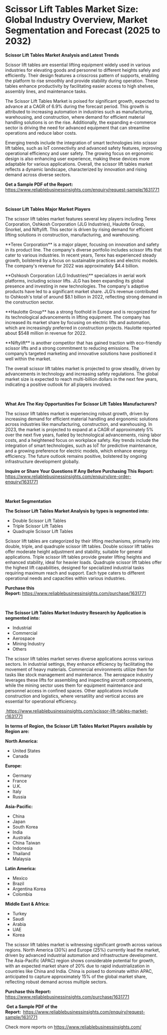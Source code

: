 <p><h1>Scissor Lift Tables Market Size: Global Industry Overview, Market Segmentation and Forecast (2025 to 2032)</h1></p><p><strong>Scissor Lift Tables Market Analysis and Latest Trends</strong></p>
<p><p>Scissor lift tables are essential lifting equipment widely used in various industries for elevating goods and personnel to different heights safely and efficiently. Their design features a crisscross pattern of supports, enabling the platform to rise smoothly and provide stability during operation. These tables enhance productivity by facilitating easier access to high shelves, assembly lines, and maintenance tasks.</p><p>The Scissor Lift Tables Market is poised for significant growth, expected to advance at a CAGR of 6.9% during the forecast period. This growth is attributed to increasing automation in industries such as manufacturing, warehousing, and construction, where demand for efficient material handling solutions is on the rise. Additionally, the expanding e-commerce sector is driving the need for advanced equipment that can streamline operations and reduce labor costs.</p><p>Emerging trends include the integration of smart technologies into scissor lift tables, such as IoT connectivity and advanced safety features, improving operational efficiency and user safety. The growing focus on ergonomic design is also enhancing user experience, making these devices more adaptable for various applications. Overall, the scissor lift tables market reflects a dynamic landscape, characterized by innovation and rising demand across diverse sectors.</p></p>
<p><strong>Get a Sample PDF of the Report:&nbsp;</strong> <a href="https://www.reliablebusinessinsights.com/enquiry/request-sample/1631771?utm_campaign=2346&utm_medium=2&utm_source=Github&utm_content=ia&utm_term=21022025&utm_id=scissor-lift-tables">https://www.reliablebusinessinsights.com/enquiry/request-sample/1631771</a></p>
<p>&nbsp;</p>
<p><strong>Scissor Lift Tables Major Market Players</strong></p>
<p><p>The scissor lift tables market features several key players including Terex Corporation, Oshkosh Corporation (JLG Industries), Haulotte Group, Snorkel, and Niftylift. This sector is driven by rising demand for efficient lifting solutions in construction, manufacturing, and warehousing.</p><p>**Terex Corporation** is a major player, focusing on innovation and safety in its product line. The company's diverse portfolio includes scissor lifts that cater to various industries. In recent years, Terex has experienced steady growth, bolstered by a focus on sustainable practices and electric models. The company's revenue for 2022 was approximately $4.4 billion.</p><p>**Oshkosh Corporation (JLG Industries)** specializes in aerial work platforms, including scissor lifts. JLG has been expanding its global presence and investing in new technologies. The company's adaptive products have led to a significant market share. JLG’s revenue contributed to Oshkosh's total of around $8.1 billion in 2022, reflecting strong demand in the construction sector.</p><p>**Haulotte Group** has a strong foothold in Europe and is recognized for its technological advancements in lifting equipment. The company has increased its market share by focusing on electric lifts and automation, which are increasingly preferred in construction projects. Haulotte reported about $548 million in revenue for 2022.</p><p>**Niftylift** is another competitor that has gained traction with eco-friendly scissor lifts and a strong commitment to reducing emissions. The company’s targeted marketing and innovative solutions have positioned it well within the market.</p><p>The overall scissor lift tables market is projected to grow steadily, driven by advancements in technology and increasing safety regulations. The global market size is expected to reach multi-billion dollars in the next few years, indicating a positive outlook for all players involved.</p></p>
<p>&nbsp;</p>
<p><strong>What Are The Key Opportunities For Scissor Lift Tables Manufacturers?</strong></p>
<p><p>The scissor lift tables market is experiencing robust growth, driven by increasing demand for efficient material handling and ergonomic solutions across industries like manufacturing, construction, and warehousing. In 2023, the market is projected to expand at a CAGR of approximately 5% over the next five years, fueled by technological advancements, rising labor costs, and a heightened focus on workplace safety. Key trends include the integration of smart technologies, such as IoT for predictive maintenance, and a growing preference for electric models, which enhance energy efficiency. The future outlook remains positive, bolstered by ongoing infrastructure development globally.</p></p>
<p><strong>Inquire or Share Your Questions If Any Before Purchasing This Report:</strong> <a href="https://www.reliablebusinessinsights.com/enquiry/pre-order-enquiry/1631771?utm_campaign=2346&utm_medium=2&utm_source=Github&utm_content=ia&utm_term=21022025&utm_id=scissor-lift-tables">https://www.reliablebusinessinsights.com/enquiry/pre-order-enquiry/1631771</a></p>
<p>&nbsp;</p>
<p><strong>Market Segmentation</strong></p>
<p><strong>The Scissor Lift Tables Market Analysis by types is segmented into:</strong></p>
<p><ul><li>Double Scissor Lift Tables</li><li>Triple Scissor Lift Tables</li><li>Quadruple Scissor Lift Tables</li></ul></p>
<p><p>Scissor lift tables are categorized by their lifting mechanisms, primarily into double, triple, and quadruple scissor lift tables. Double scissor lift tables offer moderate height adjustment and stability, suitable for general applications. Triple scissor lift tables provide greater lifting heights and enhanced stability, ideal for heavier loads. Quadruple scissor lift tables offer the highest lift capabilities, designed for specialized industrial tasks requiring maximum reach and support. Each type caters to different operational needs and capacities within various industries.</p></p>
<p><strong>Purchase this Report:&nbsp;</strong><a href="https://www.reliablebusinessinsights.com/purchase/1631771?utm_campaign=2346&utm_medium=2&utm_source=Github&utm_content=ia&utm_term=21022025&utm_id=scissor-lift-tables">https://www.reliablebusinessinsights.com/purchase/1631771</a></p>
<p>&nbsp;</p>
<p><strong>The Scissor Lift Tables Market Industry Research by Application is segmented into:</strong></p>
<p><ul><li>Industrial</li><li>Commercial</li><li>Aerospace</li><li>Mining Industry</li><li>Others</li></ul></p>
<p><p>The scissor lift tables market serves diverse applications across various sectors. In industrial settings, they enhance efficiency by facilitating the movement of heavy materials. Commercial environments utilize them for tasks like stock management and maintenance. The aerospace industry leverages these lifts for assembling and inspecting aircraft components, while the mining sector uses them for equipment maintenance and personnel access in confined spaces. Other applications include construction and logistics, where versatility and vertical access are essential for operational efficiency.</p></p>
<p><a href="https://www.reliablebusinessinsights.com/scissor-lift-tables-market-r1631771?utm_campaign=2346&utm_medium=2&utm_source=Github&utm_content=ia&utm_term=21022025&utm_id=scissor-lift-tables">&nbsp;https://www.reliablebusinessinsights.com/scissor-lift-tables-market-r1631771</a></p>
<p><strong>In terms of Region, the Scissor Lift Tables Market Players available by Region are:</strong></p>
<p>
    <p> <strong> North America: </strong>
        <ul>
            <li>United States</li>
            <li>Canada</li>
        </ul>
        </p> 
    <p> <strong> Europe: </strong>
        <ul>
            <li>Germany</li>
            <li>France</li>
            <li>U.K.</li>
            <li>Italy</li>
            <li>Russia</li>
        </ul>
        </p> 
    <p> <strong> Asia-Pacific: </strong>
        <ul>
            <li>China</li>
            <li>Japan</li>
            <li>South Korea</li>
            <li>India</li>
            <li>Australia</li>
            <li>China Taiwan</li>
            <li>Indonesia</li>
            <li>Thailand</li>
            <li>Malaysia</li>
        </ul>
        </p> 
    <p> <strong> Latin America: </strong>
        <ul>
            <li>Mexico</li>
            <li>Brazil</li>
            <li>Argentina Korea</li>
            <li>Colombia</li>
        </ul>
        </p> 
    <p> <strong> Middle East & Africa: </strong>
        <ul>
            <li>Turkey</li>
            <li>Saudi</li>
            <li>Arabia</li>
            <li>UAE</li>
            <li>Korea</li>
        </ul>
    </p>
    </p>
<p><p>The scissor lift tables market is witnessing significant growth across various regions. North America (30%) and Europe (25%) currently lead the market, driven by advanced industrial automation and infrastructure development. The Asia-Pacific (APAC) region shows considerable potential for growth, with an expected market share of 20% due to rapid industrialization in countries like China and India. China is poised to dominate within APAC, anticipated to capture approximately 15% of the global market share, reflecting robust demand across multiple sectors.</p></p>
<p><strong>Purchase this Report: </strong><a href="https://www.reliablebusinessinsights.com/purchase/1631771?utm_campaign=2346&utm_medium=2&utm_source=Github&utm_content=ia&utm_term=21022025&utm_id=scissor-lift-tables">https://www.reliablebusinessinsights.com/purchase/1631771</a></p>
<p>&nbsp;<strong>Get a Sample PDF of the Report:&nbsp;&nbsp;</strong><a href="https://www.reliablebusinessinsights.com/enquiry/request-sample/1631771?utm_campaign=2346&utm_medium=2&utm_source=Github&utm_content=ia&utm_term=21022025&utm_id=scissor-lift-tables">https://www.reliablebusinessinsights.com/enquiry/request-sample/1631771</a></p>
<p><strong></strong></p>
<p>Check more reports on <a href="https://www.reliablebusinessinsights.com/?utm_campaign=2346&utm_medium=2&utm_source=Github&utm_content=ia&utm_term=21022025&utm_id=scissor-lift-tables">https://www.reliablebusinessinsights.com/</a></p>